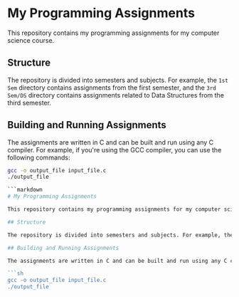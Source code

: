 # My Programming Assignments

This repository contains my programming assignments for my computer science course.

## Structure

The repository is divided into semesters and subjects. For example, the `1st Sem` directory contains assignments from the first semester, and the `3rd Sem/DS` directory contains assignments related to Data Structures from the third semester.

## Building and Running Assignments

The assignments are written in C and can be built and run using any C compiler. For example, if you're using the GCC compiler, you can use the following commands:

```sh
gcc -o output_file input_file.c
./output_file

```markdown
# My Programming Assignments

This repository contains my programming assignments for my computer science course.

## Structure

The repository is divided into semesters and subjects. For example, the `1st Sem` directory contains assignments from the first semester, and the `3rd Sem/DS` directory contains assignments related to Data Structures from the third semester.

## Building and Running Assignments

The assignments are written in C and can be built and run using any C compiler. For example, if you're using the GCC compiler, you can use the following commands:

```sh
gcc -o output_file input_file.c
./output_file
```